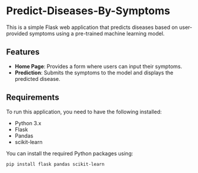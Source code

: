 # Predict-Diseases-By-Symptoms

This is a simple Flask web application that predicts diseases based on user-provided symptoms using a pre-trained machine learning model.

## Features

- **Home Page**: Provides a form where users can input their symptoms.
- **Prediction**: Submits the symptoms to the model and displays the predicted disease.

## Requirements

To run this application, you need to have the following installed:

- Python 3.x
- Flask
- Pandas
- scikit-learn

You can install the required Python packages using:

```bash
pip install flask pandas scikit-learn
